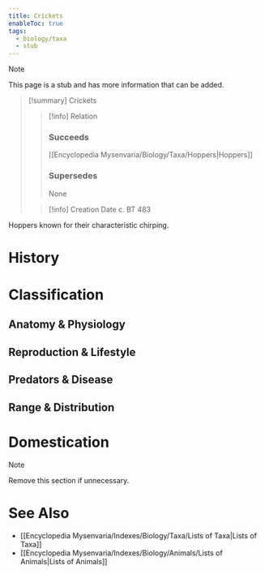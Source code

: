```yaml
---
title: Crickets
enableToc: true
tags:
  - biology/taxa
  - stub
---
```


> [!note]
> This page is a stub and has more information that can be added.

> [!summary] Crickets
> > [!info] Relation
> > ### Succeeds
> > [[Encyclopedia Mysenvaria/Biology/Taxa/Hoppers|Hoppers]]
> > ### Supersedes
> > None
>
> > [!info] Creation Date
> > c. BT 483

Hoppers known for their characteristic chirping.
# History

# Classification
## Anatomy & Physiology

## Reproduction & Lifestyle

## Predators & Disease

## Range & Distribution

# Domestication

> [!note]
> Remove this section if unnecessary.
# See Also
- [[Encyclopedia Mysenvaria/Indexes/Biology/Taxa/Lists of Taxa|Lists of Taxa]]
- [[Encyclopedia Mysenvaria/Indexes/Biology/Animals/Lists of Animals|Lists of Animals]]